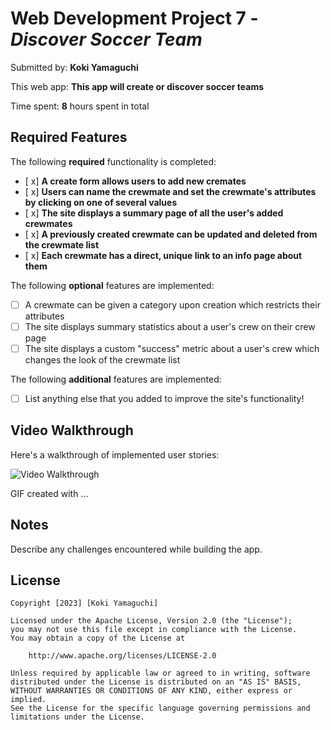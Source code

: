 # Web Development Project 7 - *Discover Soccer Team*

Submitted by: **Koki Yamaguchi**

This web app: **This app will create or discover soccer teams**

Time spent: **8** hours spent in total

## Required Features

The following **required** functionality is completed:

- [ x] **A create form allows users to add new cremates**
- [ x] **Users can name the crewmate and set the crewmate's attributes by clicking on one of several values**
- [ x] **The site displays a summary page of all the user's added crewmates**
- [ x] **A previously created crewmate can be updated and deleted from the crewmate list**
- [ x] **Each crewmate has a direct, unique link to an info page about them**

The following **optional** features are implemented:

- [ ] A crewmate can be given a category upon creation which restricts their attributes
- [ ] The site displays summary statistics about a user's crew on their crew page 
- [ ] The site displays a custom "success" metric about a user's crew which changes the look of the crewmate list

The following **additional** features are implemented:

* [ ] List anything else that you added to improve the site's functionality!

## Video Walkthrough

Here's a walkthrough of implemented user stories:

<img src='C:\Users\kiddi\OneDrive\Documents\School\web102\project7\soccerTeams\Animation.gif' title='Video Walkthrough' width='' alt='Video Walkthrough' />

<!-- Replace this with whatever GIF tool you used! -->
GIF created with ...  
<!-- Recommended tools:
[Kap](https://getkap.co/) for macOS
[ScreenToGif](https://www.screentogif.com/) for Windows
[peek](https://github.com/phw/peek) for Linux. -->

## Notes

Describe any challenges encountered while building the app.

## License

    Copyright [2023] [Koki Yamaguchi]

    Licensed under the Apache License, Version 2.0 (the "License");
    you may not use this file except in compliance with the License.
    You may obtain a copy of the License at

        http://www.apache.org/licenses/LICENSE-2.0

    Unless required by applicable law or agreed to in writing, software
    distributed under the License is distributed on an "AS IS" BASIS,
    WITHOUT WARRANTIES OR CONDITIONS OF ANY KIND, either express or implied.
    See the License for the specific language governing permissions and
    limitations under the License.
